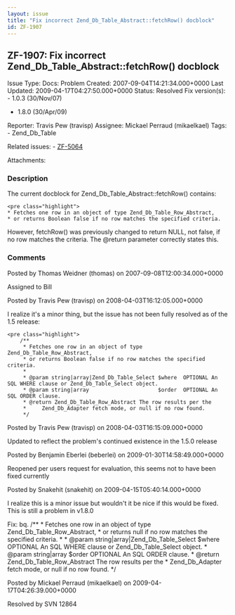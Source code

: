 ```yaml
---
layout: issue
title: "Fix incorrect Zend_Db_Table_Abstract::fetchRow() docblock"
id: ZF-1907
---
```


ZF-1907: Fix incorrect Zend\_Db\_Table\_Abstract::fetchRow() docblock
---------------------------------------------------------------------

 Issue Type: Docs: Problem Created: 2007-09-04T14:21:34.000+0000 Last Updated: 2009-04-17T04:27:50.000+0000 Status: Resolved Fix version(s): - 1.0.3 (30/Nov/07)
- 1.8.0 (30/Apr/09)
 
 Reporter:  Travis Pew (travisp)  Assignee:  Mickael Perraud (mikaelkael)  Tags: - Zend\_Db\_Table
 
 Related issues: - [ZF-5064](/issues/browse/ZF-5064)
 
 Attachments: 
### Description

The current docblock for Zend\_Db\_Table\_Abstract::fetchRow() contains:

 
    <pre class="highlight">
    * Fetches one row in an object of type Zend_Db_Table_Row_Abstract,
    * or returns Boolean false if no row matches the specified criteria.


However, fetchRow() was previously changed to return NULL, not false, if no row matches the criteria. The @return parameter correctly states this.

 

 

### Comments

Posted by Thomas Weidner (thomas) on 2007-09-08T12:00:34.000+0000

Assigned to Bill

 

 

Posted by Travis Pew (travisp) on 2008-04-03T16:12:05.000+0000

I realize it's a minor thing, but the issue has not been fully resolved as of the 1.5 release:

 
    <pre class="highlight">
        /**
         * Fetches one row in an object of type Zend_Db_Table_Row_Abstract,
         * or returns Boolean false if no row matches the specified criteria.
         *
         * @param string|array|Zend_Db_Table_Select $where  OPTIONAL An SQL WHERE clause or Zend_Db_Table_Select object.
         * @param string|array                      $order  OPTIONAL An SQL ORDER clause.
         * @return Zend_Db_Table_Row_Abstract The row results per the
         *     Zend_Db_Adapter fetch mode, or null if no row found.
         */


 

 

Posted by Travis Pew (travisp) on 2008-04-03T16:15:09.000+0000

Updated to reflect the problem's continued existence in the 1.5.0 release

 

 

Posted by Benjamin Eberlei (beberlei) on 2009-01-30T14:58:49.000+0000

Reopened per users request for evaluation, this seems not to have been fixed currently

 

 

Posted by Snakehit (snakehit) on 2009-04-15T05:40:14.000+0000

I realize this is a minor issue but wouldn't it be nice if this would be fixed. This is still a problem in v1.8.0

Fix: bq. /\*\* \* Fetches one row in an object of type Zend\_Db\_Table\_Row\_Abstract, \* or returns null if no row matches the specified criteria. \* \* @param string|array|Zend\_Db\_Table\_Select $where OPTIONAL An SQL WHERE clause or Zend\_Db\_Table\_Select object. \* @param string|array $order OPTIONAL An SQL ORDER clause. \* @return Zend\_Db\_Table\_Row\_Abstract The row results per the \* Zend\_Db\_Adapter fetch mode, or null if no row found. \*/

 

 

Posted by Mickael Perraud (mikaelkael) on 2009-04-17T04:26:39.000+0000

Resolved by SVN 12864

 

 